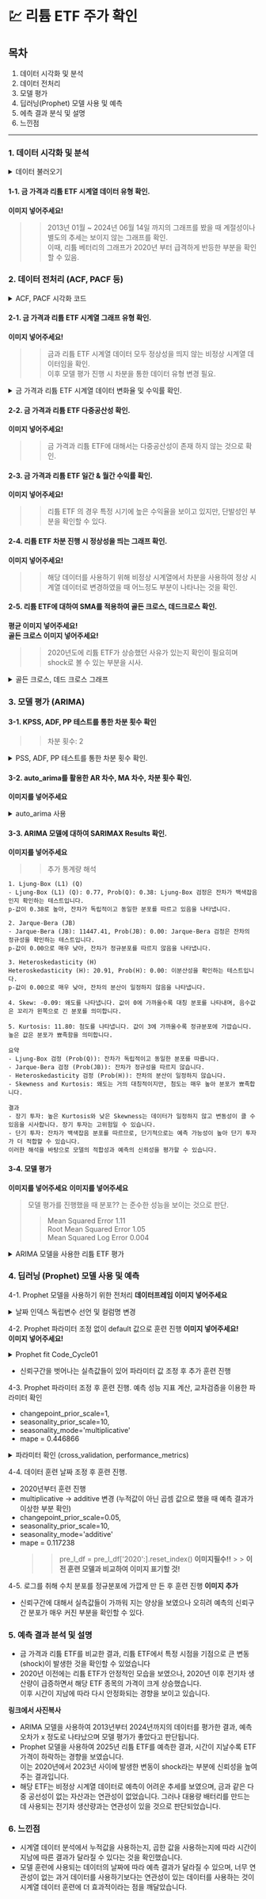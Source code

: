 # 💹 리튬 ETF 주가 확인

## 목차

1. 데이터 시각화 및 분석
2. 데이터 전처리
3. 모델 평가
4. 딥러닝(Prophet) 모델 사용 및 예측
5. 에측 결과 분식 및 설명
6. 느낀점

---

### 1. 데이터 시각화 및 분석

<details>
    <summary>데이터 불러오기</summary>
    
    import yfinance as yf
    import pandas as pd

    # 금 가격
    gold_ticker = 'GLD'
    g_df = yf.download(gold_ticker, start='2013-01-01')['Adj Close'].round(4)

    # 리튬 ETF
    lithium_ticker = 'LIT'
    l_df = yf.download(lithium_ticker, start='2013-01-01')['Adj Close'].round(4)

    # 데이터프레임 합치기
    c_df = pd.DataFrame({
        'Gold': g_df,
        'Lithium': l_df
    })

    # 데이터프레임 확인
    c_df.head()

</details>

#### 1-1. 금 가격과 리튬 ETF 시계열 데이터 유형 확인.

**이미지 넣어주세요!**

> > 2013년 01월 ~ 2024년 06월 14일 까지의 그래프를 봤을 때 계절성이나 별도의 추세는 보이지 않는 그래프를 확인.  
> > 이때, 리튬 베터리의 그래프가 2020년 부터 급격하게 반등한 부분을 확인할 수 있음.

### 2. 데이터 전처리 (ACF, PACF 등)

<details>
    <summary>ACF, PACF 시각화 코드</summary>

    from statsmodels.graphics.tsaplots import plot_acf, plot_pacf
    # 그래프의 행, 열 및 크기 조절
    fig, ax = plt.subplots(2, 2, figsize=(15, 10))

    # l_df에 대한 ACF와 PACF 플롯
    plot_acf(l_df, lags=20, ax=ax[0][0])
    ax[0][0].set_title('ACF of Lithium')

    plot_pacf(l_df, lags=20, ax=ax[0][1])
    ax[0][1].set_title('PACF of Lithium')

    # g_df에 대한 ACF와 PACF 플롯
    plot_acf(g_df, lags=20, ax=ax[1][0])
    ax[1][0].set_title('ACF of Gold')

    plot_pacf(g_df, lags=20, ax=ax[1][1])
    ax[1][1].set_title('PACF of Gold')

    # 레이아웃 조절
    plt.tight_layout()
    plt.show()

</details>

#### 2-1. 금 가격과 리튬 ETF 시계열 그래프 유형 확인.

**이미지 넣어주세요!**

> > 금과 리튬 ETF 시계열 데이터 모두 정상성을 띄지 않는 비정상 시계열 데이터임을 확인.  
> > 이후 모델 평가 진행 시 차분을 통한 데이터 유형 변경 필요.

<details>
    <summary>금 가격과 리튬 ETF 시계열 데이터 변화율 및 수익률 확인.</summary>

    # 변화율! 확인
    c_df.pct_change().mean().plot(kind='bar',figsize=(5,5), grid=True)
    plt.xticks(rotation=45)
    plt.show()

---

    import numpy as np

    # 수익률 df
    # 수익률의 경우 다음날과 비교하여 전날의 수익률을 나눠야 하기 때문에 해당 공식을 사용
    rate_c_df = np.log(c_df / c_df.shift(1))
    rate_c_df

---

    import numpy as np


    # 일간 수익률
    fig, ax = plt.subplots(figsize=(15, 7))
    rate_c_df['Gold'].plot(ax=ax, lw=0.7, color='blue', label='Gold')
    rate_c_df['Lithium'].plot(ax=ax, lw=0.7, color='red', alpha=0.5, label='Lithium')  # 투명도 조절
    ax.legend()
    plt.show()

---

    # 각 원소들의 누적합 : cumsum()
    # 일간 수익률
    rate_c_df.cumsum().apply(np.exp).plot(figsize=(12, 6))
    plt.show()

</details>

#### 2-2. 금 가격과 리튬 ETF 다중공산성 확인.

**이미지 넣어주세요!**

> > 금 가격과 리튬 ETF에 대해서는 다중공산성이 존재 하지 않는 것으로 확인.

#### 2-3. 금 가격과 리튬 ETF 일간 & 월간 수익률 확인.

**이미지 넣어주세요!**

> > 리튬 ETF 의 경우 특정 시기에 높은 수익율을 보이고 있지만, 단발성인 부분을 확인할 수 있다.

#### 2-4. 리튬 ETF 차분 진행 시 정상성을 띄는 그래프 확인.

**이미지 넣어주세요!**

> > 해당 데이터를 사용하기 위해 비정상 시계열에서 차분을 사용하여 정상 시계열 데이터로 변경하였을 때 어느정도 부분이 나타나는 것을 확인.

#### 2-5. 리튬 ETF에 대하여 SMA를 적용하여 골든 크로스, 데드크로스 확인.

**평균 이미지 넣어주세요!**  
**골든 크로스 이미지 넣어주세요!**

> > 2020년도에 리튬 ETF가 상승했던 사유가 있는지 확인이 필요히며 shock로 볼 수 있는 부분을 시사.

<details>
    <summary>골든 크로스, 데드 크로스 그래프 </summary>

    window = 20

    pre_l_df['min'] = pre_l_df['Lithium'].rolling(window=window).min()
    pre_l_df['mean'] = pre_l_df['Lithium'].rolling(window=window).mean()
    pre_l_df['std'] = pre_l_df['Lithium'].rolling(window=window).std()
    pre_l_df['median'] = pre_l_df['Lithium'].rolling(window=window).median()
    pre_l_df['max'] = pre_l_df['Lithium'].rolling(window=window).max()

    pre_l_df = pre_l_df.dropna()
    pre_l_df

    import matplotlib.pyplot as plt

---

    ax = pre_l_df[['min', 'mean', 'max']].iloc[-252:].plot(figsize= (12, 6), style=['g--','r--','g--'], lw=0.8)
    pre_l_df['Lithium'].iloc[-252:].plot(ax=ax)
    plt.title("Lithium 1-year Moving Average Price Movement")
    plt.show()

---

    # SMA(Simple Moving Average): 일정 기간동안의 가격의 평균을 나타내는 보조지표
    # 1달 영업일을 21일로 가정, 1년 영업일을 252일로 가정

    # 단기
    pre_l_df['SMA1'] = pre_l_df['Lithium'].rolling(window=21).mean() #short-term
    # 장기
    pre_l_df['SMA2'] = pre_l_df['Lithium'].rolling(window=252).mean() #long-term

    pre_l_df[['Lithium', 'SMA1', 'SMA2']].tail()

---

    # 골든 크로스, 데드 크로스 확인

    pre_l_df.dropna(inplace=True)

    pre_l_df['positions'] = np.where(pre_l_df['SMA1'] > pre_l_df['SMA2'], 1, -1)  # 1: buy , -1: sell /

    ax = pre_l_df[['Lithium', 'SMA1', 'SMA2', 'positions']].plot(figsize=(15, 6), secondary_y='positions')
    ax.get_legend().set_bbox_to_anchor((-0.05, 1))

    plt.title("Lithium Trading Window based on Technical Analysis")
    plt.show()

</details>

### 3. 모델 평가 (ARIMA)

#### 3-1. KPSS, ADF, PP 테스트를 통한 차분 횟수 확인

> > 차분 횟수: 2

<details>
    <summary>PSS, ADF, PP 테스트를 통한 차분 횟수 확인.</summary>

    from pmdarima.arima import ndiffs

    # KPSS(Kwiatkowski-Phillips-Schmidt-Shin) 테스트를 통해 차분이 필요한 횟수 계산
    # alpha=0.05: 유의수준 5%, max_d=6: 최대 차분 횟수는 6
    kpss_diffs = ndiffs(y_train, alpha=0.05, test='kpss', max_d=6)

    # ADF(Augmented Dickey-Fuller) 테스트를 통해 차분이 필요한 횟수 계산
    # alpha=0.05: 유의수준 5%, max_d=6: 최대 차분 횟수는 6
    adf_diff = ndiffs(y_train, alpha=0.05, test='adf', max_d=6)

    # PP(Phillips-Perron) 테스트를 통해 차분이 필요한 횟수 계산
    # alpha=0.05: 유의수준 5%, max_d=6: 최대 차분 횟수는 6
    pp_diff = ndiffs(y_train, alpha=0.05, test='pp', max_d=6)

    # 위의 세 테스트에서 나온 차분 횟수 중 최대값을 선택
    n_diffs = max(kpss_diffs, adf_diff, pp_diff)

    # 최종 차분 횟수를 출력
    print(f"d = {n_diffs}")

</details>

#### 3-2. auto_arima를 활용한 AR 차수, MA 차수, 차분 횟수 확인.

**이미지를 넣어주세요**

<details>
    <summary>auto_arima 사용</summary>

    import pmdarima as pm
    model = pm.auto_arima(y = y_train,
                        d = 2,
                        start_p =0,
                        max_p = 4,
                        start_q = 0,
                        max_q = 21,
                        m=1,
                        seasonal = False,
                        stepwise = True,
                        trace = True
                        )


    # y: 학습에 사용할 시계열 데이터입니다. 이 데이터는 종속변수로 사용됩니다.
    # d: 차분 횟수입니다. 차분은 시계열 데이터를 안정화하는 데 사용됩니다. 여기서는 2번 차분을 수행합니다.
    # start_p와 max_p: AR(자기회귀) 모델의 차수 범위를 설정합니다. start_p는 최소 차수를, max_p는 최대 차수를 나타냅니다. 이 범위 내에서 최적의 차수를 찾습니다.
    # start_q와 max_q: MA(이동평균) 모델의 차수 범위를 설정합니다. start_q는 최소 차수를, max_q는 최대 차수를 나타냅니다. 이 범위 내에서 최적의 차수를 찾습니다.
    # m: 계절성을 나타내는 주기입니다. 계절성이 없는 경우 m=1로 설정합니다. 예를 들어, 월간 데이터의 경우 m=12로 설정할 수 있습니다.
    # seasonal: 계절성 ARIMA 모형을 사용할지 여부를 나타냅니다. 계절성을 사용하려면 True로 설정하고, 계절성을 사용하지 않으려면 False로 설정합니다.
    # stepwise: 단계별로 최적의 모형을 찾을지 여부를 나타냅니다. True로 설정하면 단계별로 최적의 모형을 찾습니다. 이 방법은 계산 속도를 높일 수 있습니다.
    # trace: 모델 학습 과정을 출력할지 여부를 나타냅니다. True로 설정하면 학습 과정을 출력하여 모델 선택 과정을 확인할 수 있습니다.

    model.fit(y_train)

    model.summary()

</details>

#### 3-3. ARIMA 모델에 대하여 SARIMAX Results 확인.

**이미지를 넣어주세요**

> > 추가 통계량 해석

    1. Ljung-Box (L1) (Q)
    - Ljung-Box (L1) (Q): 0.77, Prob(Q): 0.38: Ljung-Box 검정은 잔차가 백색잡음인지 확인하는 테스트입니다.
    p-값이 0.38로 높아, 잔차가 독립적이고 동일한 분포를 따르고 있음을 나타냅니다.

    2. Jarque-Bera (JB)
    - Jarque-Bera (JB): 11447.41, Prob(JB): 0.00: Jarque-Bera 검정은 잔차의 정규성을 확인하는 테스트입니다.
    p-값이 0.00으로 매우 낮아, 잔차가 정규분포를 따르지 않음을 나타냅니다.

    3. Heteroskedasticity (H)
    Heteroskedasticity (H): 20.91, Prob(H): 0.00: 이분산성을 확인하는 테스트입니다.
    p-값이 0.00으로 매우 낮아, 잔차의 분산이 일정하지 않음을 나타냅니다.

    4. Skew: -0.09: 왜도를 나타냅니다. 값이 0에 가까울수록 대칭 분포를 나타내며, 음수값은 꼬리가 왼쪽으로 긴 분포를 의미합니다.

    5. Kurtosis: 11.80: 첨도를 나타냅니다. 값이 3에 가까울수록 정규분포에 가깝습니다. 높은 값은 분포가 뾰족함을 의미합니다.

    요약
    - Ljung-Box 검정 (Prob(Q)): 잔차가 독립적이고 동일한 분포를 따릅니다.
    - Jarque-Bera 검정 (Prob(JB)): 잔차가 정규성을 따르지 않습니다.
    - Heteroskedasticity 검정 (Prob(H)): 잔차의 분산이 일정하지 않습니다.
    - Skewness and Kurtosis: 왜도는 거의 대칭적이지만, 첨도는 매우 높아 분포가 뾰족합니다.

    결과
    - 장기 투자: 높은 Kurtosis와 낮은 Skewness는 데이터가 일정하지 않고 변동성이 클 수 있음을 시사합니다. 장기 투자는 고위험일 수 있습니다.
    - 단기 투자: 잔차가 백색잡음 분포를 따르므로, 단기적으로는 예측 가능성이 높아 단기 투자가 더 적합할 수 있습니다.
    이러한 해석을 바탕으로 모델의 적합성과 예측의 신뢰성을 평가할 수 있습니다.

#### 3-4. 모델 평가

**이미지를 넣어주세요**
**이미지를 넣어주세요**

> 모델 평가를 진행했을 때 분포?? 는 준수한 성능을 보이는 것으로 판단.
>
> > Mean Squared Error 1.11  
> > Root Mean Squared Error 1.05  
> > Mean Squared Log Error 0.004

<details>
    <summary>ARIMA 모델을 사용한 리튬 ETF 평가</summary>

    from statsmodels.tsa.arima.model import ARIMA

    model = ARIMA(pre_l_df, order=(4, 2, 0))
    model_fit = model.fit()

    start_index = pd.to_datetime('2013-01-02')
    end_index = pd.to_datetime('2024-06-14')

    # 이 부분은 추가적인 예측이 아니라 기존 실제 데이터에서 모델 평가를 하는 부분
    forecast = model_fit.predict(start=start_index, end=end_index)

    plt.figure(figsize=(15, 8))

    # 실제 시계열 데이터
    plt.plot(pre_l_df['2021':], label='original')
    # model을 훈련시켜서 나온 결과에 대한 모델 검증
    plt.plot(forecast['2021':], label='predicted', c='orange')
    plt.title("Time Series Forecast")
    plt.legend()
    plt.show()

    plt.figure(figsize=(15, 8))

---

    # 실제 시계열 데이터
    plt.plot(pre_l_df['2024':], label='original')
    # model을 훈련시켜서 나온 결과에 대한 모델 검증
    plt.plot(forecast['2024':], label='predicted', c='orange')
    plt.title("Time Series Forecast")
    plt.legend()
    plt.show()

</details>

### 4. 딥러닝 (Prophet) 모델 사용 및 예측

4-1. Prophet 모델을 사용하기 위한 전처리
**데이터프레임 이미지 넣어주세요**

<details>
    <summary>날짜 인덱스 독립변수 선언 및 컬럼명 변경</summary>

    # prophet 모델을 사용하기 위해 시계열 인덱스를 ds 라는 독립변수로 선언해줘야 한다.
    pre_l_df = pre_l_df.rename(columns={'Date': 'ds'})
    pre_l_df = pre_l_df.rename(columns={'Lithium': 'y'})
    pre_l_df

</details>

4-2. Prophet 파라미터 조정 없이 default 값으로 훈련 진행
**이미지 넣어주세요!**  
**이미지 넣어주세요!**

<details>
    <summary>Prophet fit Code_Cycle01</summary>

    from prophet import Prophet

    model = Prophet().fit(pre_l_df)

---

    # model를 통해 예측한 1년 결과값 생성
    future = model.make_future_dataframe(periods=365)

    # 1년 결과 예측
    forecast = model.predict(future)

    # 실제로 예측한 값이 정확하지 않을 수 있으며 그렇기 때문에 신뢰구간을 주의 깊게 봐야한다.
    forecast[['ds', 'yhat', 'yhat_lower', 'yhat_upper']].tail()

---

    fig, ax = plt.subplots(1, 1, figsize=(12, 6))

    plt.plot(pre_l_df[['y']], label='Train')
    plt.plot(forecast[['yhat']], label='Prediction')
    plt.legend()
    plt.show()

---

    model.plot(forecast, figsize=(15, 8), xlabel='year-month', ylabel='price')
    plt.show()

</details>

-   신뢰구간을 벗어나는 실측값들이 있어 파라미터 값 조정 후 추가 훈련 진행

4-3. Prophet 파라미터 조정 후 훈련 진행.
예측 성능 지표 계산, 교차검증을 이용한 파라미터 확인

-   changepoint_prior_scale=1,
-   seasonality_prior_scale=10,
-   seasonality_mode='multiplicative'
-   mape = 0.446866

<details>
    <summary>파라미터 확인 (cross_validation, performance_metrics)</summary>

    from prophet import Prophet
    from prophet.diagnostics import cross_validation, performance_metrics
    import itertools

    # changepoint_prior_scale: trend의 변화하는 크기를 반영하는 정도이다, 0.05가 default
    # seasonality_prior_scale: 계절성을 반영하는 단위이다.
    # seasonality_mode: 계절성으로 나타나는 효과를 더해 나갈지, 곱해 나갈지 정한다.
    search_space = {
        'changepoint_prior_scale': [0.05, 0.1, 0.5, 1.0, 5.0, 10.0],
        'seasonality_prior_scale': [0.05, 0.1, 1.0, 10.0],
        'seasonality_mode': ['additive', 'multiplicative']
    }

    # itertools.product(): 각 요소들의 모든 경우의 수 조합으로 생성
    param_combinded = [dict(zip(search_space.keys(), v)) for v in itertools.product(*search_space.values())]

    train_len = int(len(pre_l_df) * 0.8)
    test_len = int(len(pre_l_df) * 0.2)

    train_size = f'{train_len} days'
    test_size = f'{test_len} days'
    train_df = pre_l_df.iloc[: train_len]
    test_df = pre_l_df.iloc[train_len: ]

    mapes = []
    for param in param_combinded:
        model = Prophet(**param)
        model.fit(train_df)

        # 'threads' 옵션은 메모리 사용량은 낮지만 CPU 바운드 작업에는 효과적이지 않을 수 있다.
        # 'dask' 옵션은 대규모의 데이터를 처리하는 데 효과적이다.
        # 'processes' 옵션은 각각의 작업을 별도의 프로세스로 실행하기 때문에 CPU 바운드 작업에 효과적이지만,
        # 메모리 사용량이 높을 수 있다.
        cv_df = cross_validation(model, initial=train_size, period='20 days', horizon=test_size, parallel='processes')
        df_p = performance_metrics(cv_df, rolling_window=1)
        mapes.append(df_p['mape'].values[0])

    tuning_result = pd.DataFrame(param_combinded)
    tuning_result['mape'] = mapes

---

    # 최적의 파라미터 확인
    tuning_result.sort_values(by='mape')

---

    # 최적의 파라미터 값으로 model을 다시 훈련 시켜서 값을 확인
    model = Prophet(changepoint_prior_scale=10,
                    seasonality_prior_scale=10,
                    seasonality_mode='multiplicative')

    model.fit(pre_l_df)
    future = model.make_future_dataframe(periods=365)
    forecast = model.predict(future)
    forecast[['ds', 'yhat', 'yhat_lower', 'yhat_upper']][221:]

---

    # 시계열 데이터프레임으로 다시 만들어 시각화를 편하게 하기위하여 인덱스 재정의 후 데이터 프레임 재선언
    reset_l_df = pre_l_df.copy()
    reset_l_df.set_index('ds', inplace=True)

    # 예측 결과 데이터 프레임 생성
    forecast_df = forecast.copy()
    forecast_df = forecast_df.set_index('ds')

    reset_l_df.index = pd.to_datetime(reset_l_df.index)
    forecast_df.index = pd.to_datetime(forecast_df.index)

---

    fig, ax = plt.subplots(1, 1, figsize=(12, 6))
    plt.plot(reset_l_df[['y']], label='Train')
    plt.plot(forecast_df[['yhat']], label='Prediction')
    plt.legend()
    plt.show()

---

    model.plot(forecast, figsize=(15, 8), xlabel='year-month(2013.01 ~ 2025.06)', ylabel='price')
    plt.show()

    model.plot_components(forecast, figsize=(20, 20))
    plt.show()

</details>

4-4. 데이터 훈련 날짜 조정 후 훈련 진행.

-   2020년부터 훈련 진행
-   multiplicative -> additive 변경
    (누적값이 아닌 곱셈 값으로 했을 때 예측 결과가 이상한 부분 확인)
-   changepoint_prior_scale=0.05,
-   seasonality_prior_scale=10,
-   seasonality_mode='additive'
-   mape = 0.117238
    > > pre_l_df = pre_l_df['2020':].reset_index()
    > > **이미지필수!!** > > **이전 훈련 모델과 비교하여 이미지 표기할 것!**

4-5. 로그를 취해 수치 분포를 정규분포에 가깝게 만 든 후 훈련 진행
**이미지 추가**

-   신뢰구간에 대해서 실측값들이 가까워 지는 양상을 보였으나 오히려 예측의 신뢰구간 분포가 매우 커진 부분을 확인할 수 있다.

### 5. 예측 결과 분석 및 설명

-   금 가격과 리튬 ETF를 비교한 결과, 리튬 ETF에서 특정 시점을 기점으로 큰 변동(shock)이 발생한 것을 확인할 수 있었습니다
-   2020년 이전에는 리튬 ETF가 안정적인 모습을 보였으나, 2020년 이후 전기차 생산량이 급증하면서 해당 ETF 종목의 가격이 크게 상승했습니다.  
    이후 시간이 지남에 따라 다시 안정화되는 경향을 보이고 있습니다.

**링크에서 사진복사**

-   ARIMA 모델을 사용하여 2013년부터 2024년까지의 데이터를 평가한 결과, 예측 오차가 x 정도로 나타났으며 모델 평가가 좋았다고 판단됩니다.
-   Prophet 모델을 사용하여 2025년 리튬 ETF를 예측한 결과, 시간이 지날수록 ETF 가격이 하락하는 경향을 보였습니다.  
    이는 2020년에서 2023년 사이에 발생한 변동이 shock라는 부분에 신뢰성을 높여주는 결과입니다.
-   해당 ETF는 비정상 시계열 데이터로 예측이 어려운 추세를 보였으며, 금과 같은 다중 공선성이 없는 자산과는 연관성이 없었습니다. 그러나 대용량 배터리를 만드는 데 사용되는 전기차 생산량과는 연관성이 있을 것으로 판단되었습니다.

### 6. 느낀점

-   시계열 데이터 분석에서 누적값을 사용하는지, 곱한 값을 사용하는지에 따라 시간이 지남에 따른 결과가 달라질 수 있다는 것을 확인했습니다.
-   모델 훈련에 사용되는 데이터의 날짜에 따라 예측 결과가 달라질 수 있으며, 너무 연관성이 없는 과거 데이터를 사용하기보다는 연관성이 있는 데이터를 사용하는 것이 시계열 데이터 훈련에 더 효과적이라는 점을 깨달았습니다.
